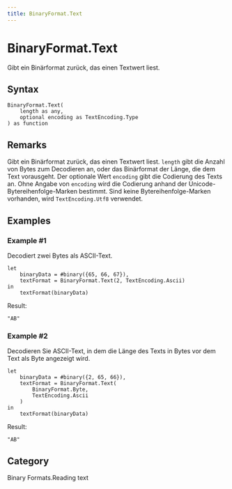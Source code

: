 ```yaml
---
title: BinaryFormat.Text
---
```


# BinaryFormat.Text


Gibt ein Binärformat zurück, das einen Textwert liest.


## Syntax

```powerquery
BinaryFormat.Text(
    length as any,
    optional encoding as TextEncoding.Type
) as function
```


## Remarks

Gibt ein Binärformat zurück, das einen Textwert liest.  <code>length</code> gibt die Anzahl von Bytes zum Decodieren an, oder das Binärformat der Länge, die dem Text vorausgeht.  Der optionale Wert <code>encoding</code> gibt die Codierung des Texts an.  Ohne Angabe von <code>encoding</code> wird die Codierung anhand der Unicode-Bytereihenfolge-Marken bestimmt.  Sind keine Bytereihenfolge-Marken vorhanden, wird <code>TextEncoding.Utf8</code> verwendet.


## Examples

### Example #1 
Decodiert zwei Bytes als ASCII-Text.
```powerquery
let
    binaryData = #binary({65, 66, 67}),
    textFormat = BinaryFormat.Text(2, TextEncoding.Ascii)
in
    textFormat(binaryData)
```

Result: 
```powerquery
"AB"
```


### Example #2 
Decodieren Sie ASCII-Text, in dem die Länge des Texts in Bytes vor dem Text als Byte angezeigt wird.
```powerquery
let
    binaryData = #binary({2, 65, 66}),
    textFormat = BinaryFormat.Text(
        BinaryFormat.Byte,
        TextEncoding.Ascii
    )
in
    textFormat(binaryData)
```

Result: 
```powerquery
"AB"
```




## Category
Binary Formats.Reading text
